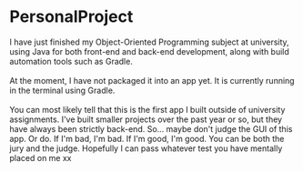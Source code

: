 # PersonalProject
I have just finished my Object-Oriented Programming subject at university, using Java for both front-end and back-end development, along with build automation tools such as Gradle.
<br><br>
At the moment, I have not packaged it into an app yet. It is currently running in the terminal using Gradle. 
<br><br>
You can most likely tell that this is the first app I built outside of university assignments. I've built smaller projects over the past year or so, but they have always been strictly back-end. So... maybe don't judge the GUI of this app. Or do. If I'm bad, I'm bad. If I'm good, I'm good. You can be both the jury and the judge. Hopefully I can pass whatever test you have mentally placed on me xx
